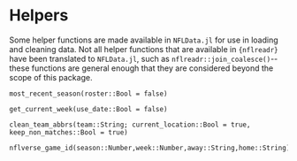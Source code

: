 # Helpers

Some helper functions are made available in `NFLData.jl` for use in loading and cleaning data. Not all helper functions that are available in `{nflreadr}` have been translated to `NFLData.jl`, such as `nflreadr::join_coalesce()`--these functions are general enough that they are considered beyond the scope of this package.

```@docs
most_recent_season(roster::Bool = false)
```

```@docs
get_current_week(use_date::Bool = false)
```

```@docs
clean_team_abbrs(team::String; current_location::Bool = true, keep_non_matches::Bool = true)
```

```@docs
nflverse_game_id(season::Number,week::Number,away::String,home::String)
```